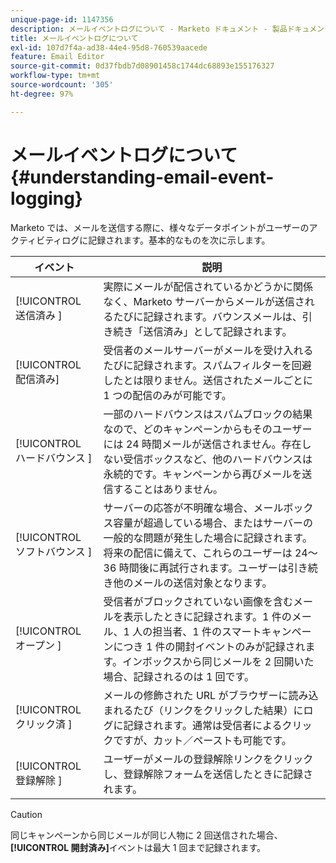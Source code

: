 ```yaml
---
unique-page-id: 1147356
description: メールイベントログについて - Marketo ドキュメント - 製品ドキュメント
title: メールイベントログについて
exl-id: 107d7f4a-ad38-44e4-95d8-760539aacede
feature: Email Editor
source-git-commit: 0d37fbdb7d08901458c1744dc68893e155176327
workflow-type: tm+mt
source-wordcount: '305'
ht-degree: 97%

---
```


# メールイベントログについて {#understanding-email-event-logging}

Marketo では、メールを送信する際に、様々なデータポイントがユーザーのアクティビティログに記録されます。基本的なものを次に示します。

| イベント | 説明 |
|---|---|
| [!UICONTROL &#x200B; 送信済み &#x200B;] | 実際にメールが配信されているかどうかに関係なく、Marketo サーバーからメールが送信されるたびに記録されます。バウンスメールは、引き続き「送信済み」として記録されます。 |
| [!UICONTROL 配信済み] | 受信者のメールサーバーがメールを受け入れるたびに記録されます。スパムフィルターを回避したとは限りません。送信されたメールごとに 1 つの配信のみが可能です。 |
| [!UICONTROL &#x200B; ハードバウンス &#x200B;] | 一部のハードバウンスはスパムブロックの結果なので、どのキャンペーンからもそのユーザーには 24 時間メールが送信されません。存在しない受信ボックスなど、他のハードバウンスは永続的です。キャンペーンから再びメールを送信することはありません。 |
| [!UICONTROL &#x200B; ソフトバウンス &#x200B;] | サーバーの応答が不明確な場合、メールボックス容量が超過している場合、またはサーバーの一般的な問題が発生した場合に記録されます。将来の配信に備えて、これらのユーザーは 24～36 時間後に再試行されます。ユーザーは引き続き他のメールの送信対象となります。 |
| [!UICONTROL &#x200B; オープン &#x200B;] | 受信者がブロックされていない画像を含むメールを表示したときに記録されます。1 件のメール、1 人の担当者、1 件のスマートキャンペーンにつき 1 件の開封イベントのみが記録されます。インボックスから同じメールを 2 回開いた場合、記録されるのは 1 回です。 |
| [!UICONTROL &#x200B; クリック済 &#x200B;] | メールの修飾された URL がブラウザーに読み込まれるたび（リンクをクリックした結果）にログに記録されます。通常は受信者によるクリックですが、カット／ペーストも可能です。 |
| [!UICONTROL &#x200B; 登録解除 &#x200B;] | ユーザーがメールの登録解除リンクをクリックし、登録解除フォームを送信したときに記録されます。 |

>[!CAUTION]
>
>同じキャンペーンから同じメールが同じ人物に 2 回送信された場合、**[!UICONTROL 開封済み]**&#x200B;イベントは最大 1 回まで記録されます。
